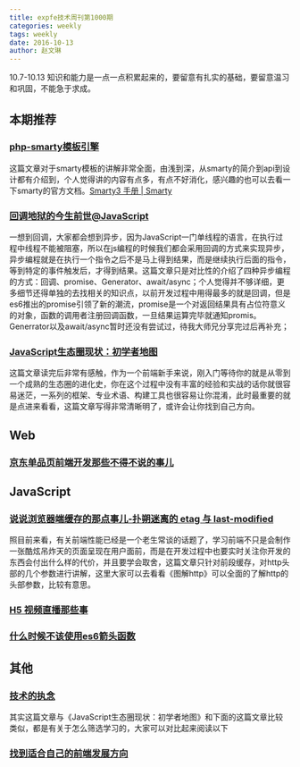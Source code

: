 ```yaml
---
title: expfe技术周刊第1000期
categories: weekly
tags: weekly
date: 2016-10-13
author: 赵文琳
---
```

10.7-10.13 知识和能力是一点一点积累起来的，要留意有扎实的基础，要留意温习和巩固，不能急于求成。

## 本期推荐
### [php-smarty模板引擎](http://www.jianshu.com/p/32e08dec123a)
这篇文章对于smarty模板的讲解非常全面，由浅到深，从smarty的简介到api到设计都有介绍到，个人觉得讲的内容有点多，有点不好消化，感兴趣的也可以去看一下smarty的官方文档。[Smarty3 手册 | Smarty](http://www.smarty.net/docs/zh_CN/)	
### [回调地狱的今生前世@JavaScript](https://github.com/rccoder/blog/issues/17)
一想到回调，大家都会想到异步，因为JavaScript一门单线程的语言，在执行过程中线程不能被阻塞，所以在js编程的时候我们都会采用回调的方式来实现异步，异步编程就是在执行一个指令之后不是马上得到结果，而是继续执行后面的指令，等到特定的事件触发后，才得到结果。这篇文章只是对比性的介绍了四种异步编程的方式：回调、promise、Generator、await/async；个人觉得并不够详细，更多细节还得单独的去找相关的知识点，以前开发过程中用得最多的就是回调，但是es6推出的promise引领了新的潮流，promise是一个对返回结果具有占位符意义的对象，函数的调用者注册回调函数，一旦结果运算完毕就通知promis。Generrator以及await/async暂时还没有尝试过，待我大师兄分享完过后再补充；

### [JavaScript生态圈现状：初学者地图](http://www.infoq.com/cn/articles/state-of-javascript-2016)
这篇文章读完后非常有感触，作为一个前端新手来说，刚入门等待你的就是从零到一个成熟的生态圈的进化史，你在这个过程中没有丰富的经验和实战的话你就很容易迷茫，一系列的框架、专业术语、构建工具也很容易让你混淆，此时最重要的就是点进来看看，这篇文章写得非常清晰明了，或许会让你找到自己方向。

<!-- more -->

## Web
### [京东单品页前端开发那些不得不说的事儿](https://keelii.github.io/2016/07/31/something-have-to-say-with-JD-item/)

## JavaScript
### [说说浏览器端缓存的那点事儿-扑朔迷离的 etag 与 last-modified ](https://github.com/rccoder/blog/issues/12)
照目前来看，有关前端性能已经是一个老生常谈的话题了，学习前端不只是会制作一张酷炫吊炸天的页面呈现在用户面前，而是在开发过程中也要实时关注你开发的东西会付出什么样的代价，并且要学会取舍，这篇文章只针对前段缓存，对http头部的几个参数进行讲解，这里大家可以去看看《图解http》可以全面的了解http的头部参数，比较有意思。

### [H5 视频直播那些事](http://dev.qq.com/topic/57a42ee6503dfcb22007ede8)

### [什么时候不该使用es6箭头函数](https://segmentfault.com/a/1190000007074846)

## 其他
### [技术的执念](http://mp.weixin.qq.com/s?__biz=MzA5Njc3Njk5NA==&mid=2650528962&idx=1&sn=425a166af78f17f25187a9b547da9fc8&chksm=88a59a8fbfd213992b553945fe9de7138abb07c61da9fb15b3d3d7e6e19534763b786915c143&mpshare=1&scene=1&srcid=1008IqSQZLPuEwhw6JySffO0#rd)
其实这篇文章与《JavaScript生态圈现状：初学者地图》和下面的这篇文章比较类似，都是有关于怎么筛选学习的，大家可以对比起来阅读以下

### [找到适合自己的前端发展方向](http://www.zhangxinxu.com/wordpress/2016/08/find-own-frontend-direction/)

















